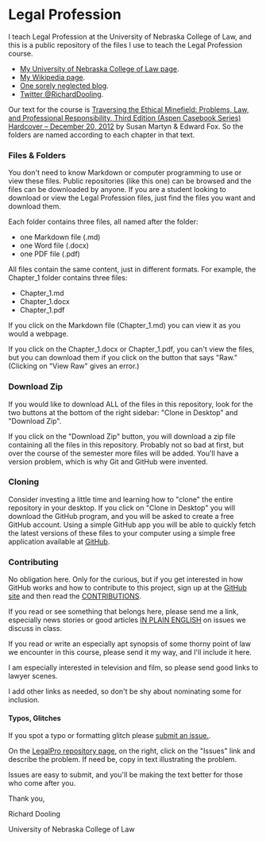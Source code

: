 # Legal Profession

I teach Legal Profession at the University of Nebraska College of Law, 
and this is a public repository of the files I use to teach the Legal Profession course. 

* [My University of Nebraska College of Law page](http://law.unl.edu/richard-dooling#about).
* [My Wikipedia page](http://en.wikipedia.org/wiki/Richard_Dooling).
* [One sorely neglected blog](http://dooling.com).
* [Twitter @RichardDooling](http://twitter.com/richarddooling).

Our text for the course is [Traversing the Ethical Minefield: Problems, Law, and Professional Responsibility, Third Edition (Aspen Casebook Series) Hardcover – December 20, 2012](
http://www.amazon.com/Traversing-Ethical-Minefield-Professional-Responsibility/dp/1454808144) by Susan Martyn & Edward Fox. So the folders are named according to each chapter in that text.

### Files & Folders

You don't need to know Markdown or computer programming to use or view these files. Public repositories (like this one) can be browsed and the files can be downloaded by anyone. If you are a student looking to download or view the Legal Profession files, just find the files you want and download them.

Each folder contains three files, all named after the folder:

* one Markdown file (.md)
* one Word file (.docx)
* one PDF file (.pdf)

All files contain the same content, just in different formats. For example, the Chapter_1 folder contains three files:

* Chapter_1.md
* Chapter_1.docx
* Chapter_1.pdf

If you click on the Markdown file (Chapter_1.md) you can view it as you would a webpage. 

If you click on the Chapter_1.docx or Chapter_1.pdf, you can't view the files, but you can download them if you click on the button that says "Raw." (Clicking on "View Raw" gives an error.)

### Download Zip

If you would like to download ALL of the files in this repository, look for the two buttons at the bottom of the right sidebar: "Clone in Desktop" and "Download Zip".

If you click on the "Download Zip" button, you will download a zip file containing all the files in this repository. Probably not so bad at first, but over the course of the semester more files will be added. You'll have a version problem, which is why Git and GitHub were invented. 

### Cloning

Consider investing a little time and learning how to "clone" the entire repository in your desktop. If you click on "Clone in Desktop" you will download the GitHub program, and you will be asked to create a free GitHub account. Using a simple GitHub app you will be able to quickly fetch the latest versions of these files to your computer using a simple free application available at [GitHub](https://github.com/). 

### Contributing

No obligation here. Only for the curious, but if you get interested in how GitHub works and how to contribute to this project, sign up at the [GitHub site](https://github.com/) and then read the [CONTRIBUTIONS](https://github.com/RichardDooling/LegalPro/blob/master/CONTRIBUTIONS.md).

If you read or see something that belongs here, 
please send me a link, 
especially news stories or good articles 
[IN PLAIN ENGLISH](http://www.scotusblog.com/category/plain-english/) 
on issues we discuss in class. 

If you read or write an especially apt synopsis 
of some thorny point of law we encounter in this course, 
please send it my way, and I'll include it here. 

I am especially interested in television and film, 
so please send good links to lawyer scenes. 

I add other links as needed, 
so don't be shy about nominating some for inclusion.

#### Typos, Glitches

If you spot a typo or formatting glitch please [submit an issue.](https://github.com/RichardDooling/Legal_Pro/issues). 

On the [LegalPro repository page](https://github.com/RichardDooling/LegalPro), on the right, click on the "Issues" link and describe the problem. If need be, copy in text illustrating the problem.

Issues are easy to submit, and you'll be making the text better for those who come after you.

Thank you,

Richard Dooling

University of Nebraska College of Law

